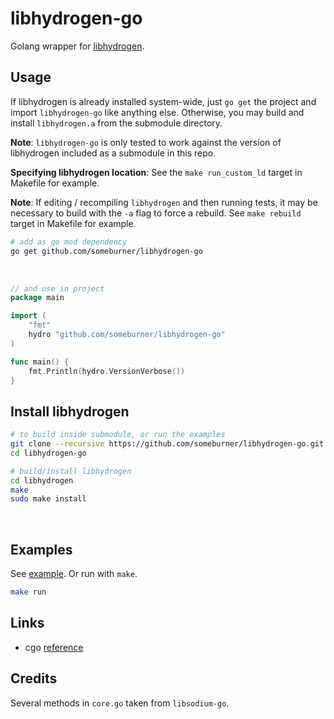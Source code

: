 # libhydrogen-go

Golang wrapper for [libhydrogen](https://github.com/jedisct1/libhydrogen).

## Usage

If libhydrogen is already installed system-wide, just `go get` the project
and import `libhydrogen-go` like anything else. Otherwise, you may build and
install `libhydrogen.a` from the submodule directory.

**Note**: `libhydrogen-go` is only tested to work against the version of
libhydrogen included as a submodule in this repo.

**Specifying libhydrogen location**: See the `make run_custom_ld` target in
Makefile for example.

**Note**: If editing / recompiling `libhydrogen` and then running tests, it may
be necessary to build with the `-a` flag to force a rebuild. See `make rebuild`
target in Makefile for example.

```sh
# add as go mod dependency
go get github.com/someburner/libhydrogen-go
```
<br>

```go
// and use in project
package main

import (
	"fmt"
	hydro "github.com/someburner/libhydrogen-go"
)

func main() {
	fmt.Println(hydro.VersionVerbose())
}
```

## Install libhydrogen

```sh
# to build inside submodule, or run the examples
git clone --recursive https://github.com/someburner/libhydrogen-go.git
cd libhydrogen-go

# build/install libhydrogen
cd libhydrogen
make
sudo make install
```

<br>

## Examples

See [example](tests/main.go). Or run with `make`.

```sh
make run
```

## Links

* cgo [reference](https://golang.org/cmd/cgo/)

## Credits

Several methods in `core.go` taken from `libsodium-go`.
